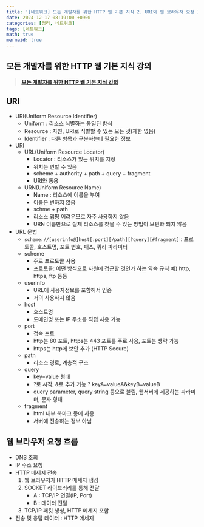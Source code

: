 ```yaml
---
title: '[네트워크] 모든 개발자를 위한 HTTP 웹 기본 지식 2. URI와 웹 브라우저 요청 흐름'
date: 2024-12-17 08:19:00 +0900
categories: [정리, 네트워크]
tags: [네트워크]
math: true
mermaid: true
---
```


## 모든 개발자를 위한 HTTP 웹 기본 지식 강의
> [**모든 개발자를 위한 HTTP 웹 기본 지식 강의**](https://www.inflearn.com/course/http-웹-네트워크)

## URI
- URI(Uniform Resource Identifier)
    - Uniform : 리소스 식별하는 통일된 방식
    - Resource : 자원, URI로 식별할 수 있는 모든 것(제한 없음)
    - Identifier : 다른 항목과 구분하는데 필요한 정보
- URI
    - URL(Uniform Resource Locator)
        - Locator : 리소스가 있는 위치를 지정
        - 위치는 변할 수 있음
        - scheme + authority + path + query + fragment
        - URI와 통용
    - URN(Uniform Resource Name)
        - Name : 리소스에 이름을 부여
        - 이름은 변하지 않음
        - schme + path
        - 리소스 맵핑 어려우므로 자주 사용하지 않음
        - URN 이름만으로 실제 리소스를 찾을 수 있는 방법이 보편화 되지 않음
- URL 문법
    - `scheme://[userinfo@]host[:port][/path][?query][#fragment]` : 프로토콜, 호스트명, 포트 번호, 패스, 쿼리 파라미터
    - scheme
        - 주로 프로토콜 사용
        - 프로토콜: 어떤 방식으로 자원에 접근할 것인가 하는 약속 규칙 예) http, https, ftp 등등
    - userinfo
        - URL에 사용자정보를 포함해서 인증
        - 거의 사용하지 않음
    - host
        - 호스트명
        - 도메인명 또는 IP 주소를 직접 사용 가능
    - port
        - 접속 포트
        - http는 80 포트, https는 443 포트를 주로 사용, 포트는 생략 가능
        - https는 http에 보안 추가 (HTTP Secure)
    - path
        - 리소스 경로, 계층적 구조
    - query
        - key=value 형태
        - ?로 시작, &로 추가 가능 ? keyA=valueA&keyB=valueB
        - query parameter, query string 등으로 불림, 웹서버에 제공하는 파라미터, 문자 형태
    - fragment
        - html 내부 북마크 등에 사용
        - 서버에 전송하는 정보 아님

## 웹 브라우저 요청 흐름
- DNS 조회
- IP 주소 요청
- HTTP 메세지 전송
    1. 웹 브라우저가 HTTP 메세지 생성
    2. SOCKET 라이브러리를 통해 전달
        - A : TCP/IP 연결(IP, Port)
        - B : 데이터 전달
    3. TCP/IP 패킷 생성, HTTP 메세지 포함
- 전송 및 응답 데이터 : HTTP 메세지